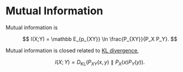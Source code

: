 # Mutual Information

Mutual information is

$$
I(X;Y) = \mathbb E_{p_{XY}} \ln \frac{P_{XY}}{P_X P_Y}.
$$

Mutual information is closed related to [KL divergence](kl-divergence.md),

$$
I(X;Y) = D_{\mathrm{KL}} \left(  P_{XY}(x,y) \parallel  P_X(x) P_{Y}(y) \right).
$$
